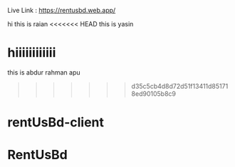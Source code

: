 Live Link : https://rentusbd.web.app/

hi this is raian
<<<<<<< HEAD
this is yasin


hiiiiiiiiiiii
=======
this is abdur rahman apu
>>>>>>> d35c5cb4d8d72d51f13411d851718ed90105b8c9
# rentUsBd-client
# RentUsBd
